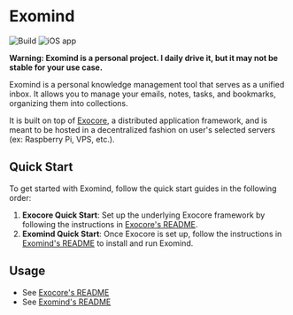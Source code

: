 # Exomind

![Build](https://github.com/appaquet/exomind/workflows/Push%20tester/badge.svg)
![iOS app](https://build.appcenter.ms/v0.1/apps/76ac2c48-f34c-4ac4-bcc4-41bae61f8177/branches/app-build/badge)

**Warning: Exomind is a personal project. I daily drive it, but it may not be stable for your use case.**

Exomind is a personal knowledge management tool that serves as a unified inbox.
It allows you to manage your emails, notes, tasks, and bookmarks, organizing them into collections.

It is built on top of [Exocore](./exocore/), a distributed application framework, and is meant to be
hosted in a decentralized fashion on user's selected servers (ex: Raspberry Pi, VPS, etc.).

## Quick Start

To get started with Exomind, follow the quick start guides in the following order:

1. **Exocore Quick Start**: Set up the underlying Exocore framework by following the instructions in [Exocore's README](./exocore/README.md).
2. **Exomind Quick Start**: Once Exocore is set up, follow the instructions in [Exomind's README](./exomind/README.md) to install and run Exomind.

## Usage

* See [Exocore's README](./exocore/README.md)
* See [Exomind's README](./exomind/README.md)
